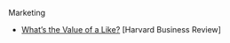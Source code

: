 Marketing

* [What’s the Value of a Like?](https://hbr.org/2017/03/whats-the-value-of-a-like) [Harvard Business Review]